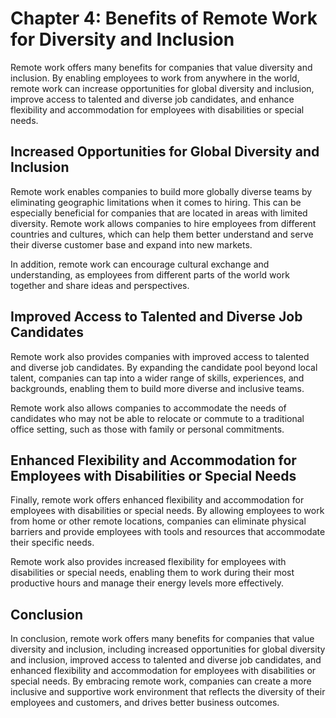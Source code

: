 Chapter 4: Benefits of Remote Work for Diversity and Inclusion
==============================================================

Remote work offers many benefits for companies that value diversity and inclusion. By enabling employees to work from anywhere in the world, remote work can increase opportunities for global diversity and inclusion, improve access to talented and diverse job candidates, and enhance flexibility and accommodation for employees with disabilities or special needs.

Increased Opportunities for Global Diversity and Inclusion
----------------------------------------------------------

Remote work enables companies to build more globally diverse teams by eliminating geographic limitations when it comes to hiring. This can be especially beneficial for companies that are located in areas with limited diversity. Remote work allows companies to hire employees from different countries and cultures, which can help them better understand and serve their diverse customer base and expand into new markets.

In addition, remote work can encourage cultural exchange and understanding, as employees from different parts of the world work together and share ideas and perspectives.

Improved Access to Talented and Diverse Job Candidates
------------------------------------------------------

Remote work also provides companies with improved access to talented and diverse job candidates. By expanding the candidate pool beyond local talent, companies can tap into a wider range of skills, experiences, and backgrounds, enabling them to build more diverse and inclusive teams.

Remote work also allows companies to accommodate the needs of candidates who may not be able to relocate or commute to a traditional office setting, such as those with family or personal commitments.

Enhanced Flexibility and Accommodation for Employees with Disabilities or Special Needs
---------------------------------------------------------------------------------------

Finally, remote work offers enhanced flexibility and accommodation for employees with disabilities or special needs. By allowing employees to work from home or other remote locations, companies can eliminate physical barriers and provide employees with tools and resources that accommodate their specific needs.

Remote work also provides increased flexibility for employees with disabilities or special needs, enabling them to work during their most productive hours and manage their energy levels more effectively.

Conclusion
----------

In conclusion, remote work offers many benefits for companies that value diversity and inclusion, including increased opportunities for global diversity and inclusion, improved access to talented and diverse job candidates, and enhanced flexibility and accommodation for employees with disabilities or special needs. By embracing remote work, companies can create a more inclusive and supportive work environment that reflects the diversity of their employees and customers, and drives better business outcomes.
